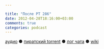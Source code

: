 ```yaml
---

title: "После РТ 286"
date: 2012-04-28T18:16:00+03:00
comments: true
categories: podcast
---
```

[аудио](http://cdn.radio-t.com/rt286post.mp3) ● [пиратский torrent](http://pirates.radio-t.com/torrents/rt286post.mp3.torrent) ● [лог чата](http://chat.radio-t.com/logs/radio-t-286.html) ● [wiki](http://wiki.radio-t.com/%D0%9F%D0%BE%D1%81%D0%BB%D0%B5_%D0%A0%D0%A2_286)<audio src="http://cdn.radio-t.com/rt286post.mp3" preload="none">
